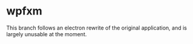 # wpfxm

This branch follows an electron rewrite of the original application, and is largely unusable at the moment.